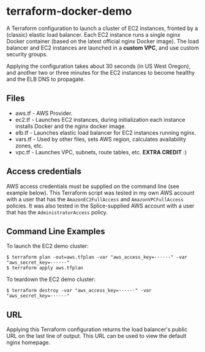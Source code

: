 # terraform-docker-demo

A Terraform configuration to launch a cluster of EC2 instances, fronted by a (classic) elastic load balancer.  Each EC2 instance runs a single nginx Docker container (based on the latest official nginx Docker image).  The load balancer and EC2 instances are launched in a **custom VPC**, and use custom security groups.

Applying the configuration takes about 30 seconds (in US West Oregon), and another two or three minutes for the EC2 instances to become healthy and the ELB DNS to propagate.

## Files
+ aws.tf - AWS Provider.
+ ec2.tf - Launches EC2 instances, during initialization each instance installs Docker and the nginx docker image.
+ elb.tf - Launches elastic load balancer for EC2 instances running nginx.
+ vars.tf - Used by other files, sets AWS region, calculates availability zones, etc.
+ vpc.tf - Launches VPC, subnets, route tables, etc.  **EXTRA CREDIT**  :)

## Access credentials
AWS access credentials must be supplied on the command line (see example below).  This Terraform script was tested in my own AWS account with a user that has the `AmazonEC2FullAccess` and `AmazonVPCFullAccess` policies.  It was also tested in the Splice-supplied AWS account with a user that has the `AdministratorAccess` policy.

## Command Line Examples
To launch the EC2 demo cluster:
```
$ terraform plan -out=aws.tfplan -var "aws_access_key=······" -var "aws_secret_key=······"
$ terraform apply aws.tfplan
```
To teardown the EC2 demo cluster:
```
$ terraform destroy -var "aws_access_key=······" -var "aws_secret_key=······"
```

## URL
Applying this Terraform configuration returns the load balancer's public URL on the last line of output.  This URL can be used to view the default nginx homepage.
